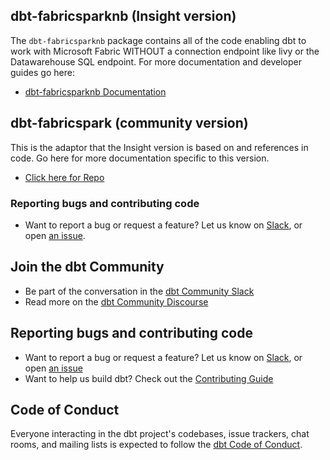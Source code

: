 ## dbt-fabricsparknb (Insight version)

The `dbt-fabricsparknb` package contains all of the code enabling dbt to work with Microsoft Fabric WITHOUT a connection endpoint like livy or the Datawarehouse SQL endpoint. 
For more documentation and developer guides go here:
- [dbt-fabricsparknb Documentation](https://insight-services-apac.github.io/APAC-Capability-DAI-DbtFabricSparkNb/)


## dbt-fabricspark (community version)

This is the adaptor that the Insight version is based on and references in code. Go here for more documentation specific to this version.
- [Click here for Repo](https://github.com/microsoft/dbt-fabricspark)


### Reporting bugs and contributing code

-   Want to report a bug or request a feature? Let us know on [Slack](http://slack.getdbt.com/), or open [an issue](https://github.com/microsoft/dbt-fabricspark/issues/new).


## Join the dbt Community

- Be part of the conversation in the [dbt Community Slack](http://community.getdbt.com/)
- Read more on the [dbt Community Discourse](https://discourse.getdbt.com)

## Reporting bugs and contributing code

- Want to report a bug or request a feature? Let us know on [Slack](http://community.getdbt.com/), or open [an issue](https://github.com/microsoft/dbt-fabricsparknb/issues/new)
- Want to help us build dbt? Check out the [Contributing Guide](https://github.com/microsoft/dbt-fabricsparknb/blob/HEAD/CONTRIBUTING.md)

## Code of Conduct

Everyone interacting in the dbt project's codebases, issue trackers, chat rooms, and mailing lists is expected to follow the [dbt Code of Conduct](https://community.getdbt.com/code-of-conduct).
 

